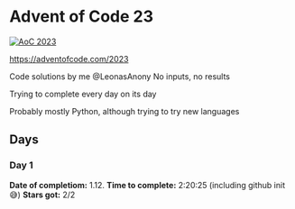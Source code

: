# Advent of Code 23
[![AoC 2023](https://img.shields.io/badge/Stars_★-2-9f9f9f)](https://adventofcode.com/2023)

https://adventofcode.com/2023

Code solutions by me @LeonasAnony
No inputs, no results

Trying to complete every day on its day

Probably mostly Python, although trying to try new languages

## Days
### Day 1
**Date of completiom:** 1.12.
**Time to complete:** 2:20:25 (including github init😅)
**Stars got:** 2/2